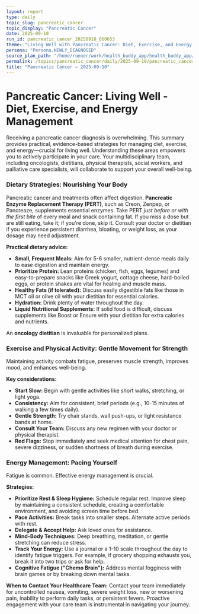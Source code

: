 ```yaml
---
layout: report
type: daily
topic_slug: pancreatic_cancer
topic_display: "Pancreatic Cancer"
date: 2025-09-10
run_id: pancreatic_cancer_20250910_060653
theme: "Living Well with Pancreatic Cancer: Diet, Exercise, and Energy Management"
persona: "Persona.NEWLY_DIAGNOSED"
source_plan_path: "/home/runner/work/health_buddy_app/health_buddy_app/.results/pancreatic_cancer/weekly_plan/2025-09-08/plan.json"
permalink: /topics/pancreatic_cancer/daily/2025-09-10/pancreatic_cancer_20250910_060653/
title: "Pancreatic Cancer — 2025-09-10"
---
```


# Pancreatic Cancer: Living Well - Diet, Exercise, and Energy Management

Receiving a pancreatic cancer diagnosis is overwhelming. This summary provides practical, evidence-based strategies for managing diet, exercise, and energy—crucial for living well. Understanding these areas empowers you to actively participate in your care. Your multidisciplinary team, including oncologists, dietitians, physical therapists, social workers, and palliative care specialists, will collaborate to support your overall well-being.

### **Dietary Strategies: Nourishing Your Body**

Pancreatic cancer and treatments often affect digestion. **Pancreatic Enzyme Replacement Therapy (PERT)**, such as Creon, Zenpep, or Pancreaze, supplements essential enzymes. Take PERT *just before or with the first bite* of every meal and snack containing fat. If you miss a dose but are still eating, take it; if you're done, skip it. Consult your doctor or dietitian if you experience persistent diarrhea, bloating, or weight loss, as your dosage may need adjustment.

**Practical dietary advice:**
*   **Small, Frequent Meals:** Aim for 5-6 smaller, nutrient-dense meals daily to ease digestion and maintain energy.
*   **Prioritize Protein:** Lean proteins (chicken, fish, eggs, legumes) and easy-to-prepare snacks like Greek yogurt, cottage cheese, hard-boiled eggs, or protein shakes are vital for healing and muscle mass.
*   **Healthy Fats (if tolerated):** Discuss easily digestible fats like those in MCT oil or olive oil with your dietitian for essential calories.
*   **Hydration:** Drink plenty of water throughout the day.
*   **Liquid Nutritional Supplements:** If solid food is difficult, discuss supplements like Boost or Ensure with your dietitian for extra calories and nutrients.

An **oncology dietitian** is invaluable for personalized plans.

### **Exercise and Physical Activity: Gentle Movement for Strength**

Maintaining activity combats fatigue, preserves muscle strength, improves mood, and enhances well-being.

**Key considerations:**
*   **Start Slow:** Begin with gentle activities like short walks, stretching, or light yoga.
*   **Consistency:** Aim for consistent, brief periods (e.g., 10-15 minutes of walking a few times daily).
*   **Gentle Strength:** Try chair stands, wall push-ups, or light resistance bands at home.
*   **Consult Your Team:** Discuss any new regimen with your doctor or physical therapist.
*   **Red Flags:** Stop immediately and seek medical attention for chest pain, severe dizziness, or sudden shortness of breath during exercise.

### **Energy Management: Pacing Yourself**

Fatigue is common. Effective energy management is crucial.

**Strategies:**
*   **Prioritize Rest & Sleep Hygiene:** Schedule regular rest. Improve sleep by maintaining a consistent schedule, creating a comfortable environment, and avoiding screen time before bed.
*   **Pace Activities:** Break tasks into smaller steps. Alternate active periods with rest.
*   **Delegate & Accept Help:** Ask loved ones for assistance.
*   **Mind-Body Techniques:** Deep breathing, meditation, or gentle stretching can reduce stress.
*   **Track Your Energy:** Use a journal or a 1-10 scale throughout the day to identify fatigue triggers. For example, if grocery shopping exhausts you, break it into two trips or ask for help.
*   **Cognitive Fatigue ("Chemo Brain"):** Address mental fogginess with brain games or by breaking down mental tasks.

**When to Contact Your Healthcare Team:**
Contact your team immediately for uncontrolled nausea, vomiting, severe weight loss, new or worsening pain, inability to perform daily tasks, or persistent fevers. Proactive engagement with your care team is instrumental in navigating your journey.
